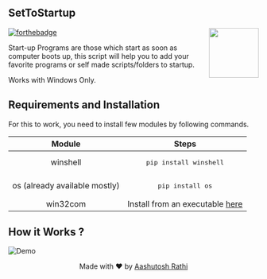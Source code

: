 ## SetToStartup
[<img src="https://image.flaticon.com/icons/svg/179/179699.svg" align="right" width="100">](#)
[![forthebadge](http://forthebadge.com/images/badges/made-with-python.svg)](http://forthebadge.com)

Start-up Programs are those which start as soon as computer boots up, this script will help you to add your favorite programs or self made scripts/folders to startup.

Works with Windows Only. 

## Requirements and Installation

For this to work, you need to install few modules by following commands.

| Module | Steps |
|:--------------:|:----------------:|
| winshell |<pre>pip install winshell</pre>|
| os (already available mostly) |<pre>pip install os</pre>|
| win32com |Install from an executable [here](https://drive.google.com/open?id=0B3LWQGcO8qcwV3ltMV9vTGZ5Nms)|


## How it Works ?

![Demo](https://media.giphy.com/media/xTkcEFnvDUWvngsCe4/giphy.gif)


<p align="center"> Made with ❤ by <a href="https://github.com/aashutoshrathi">Aashutosh Rathi</a></p>
